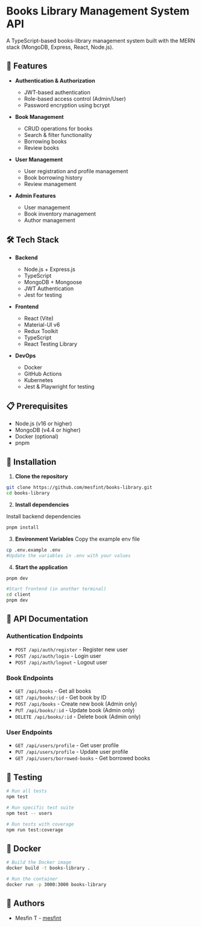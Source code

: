 # Books Library Management System API

A TypeScript-based books-library management system built with the MERN stack (MongoDB, Express, React, Node.js).

## 🚀 Features

- **Authentication & Authorization**
  - JWT-based authentication
  - Role-based access control (Admin/User)
  - Password encryption using bcrypt

- **Book Management**
  - CRUD operations for books
  - Search & filter functionality
  - Borrowing books
  - Review books

- **User Management**
  - User registration and profile management
  - Book borrowing history
  - Review management

- **Admin Features**
  - User management
  - Book inventory management
  - Author management
  

## 🛠️ Tech Stack

- **Backend**
  - Node.js + Express.js
  - TypeScript
  - MongoDB + Mongoose
  - JWT Authentication
  - Jest for testing

- **Frontend**
  - React (Vite)
  - Material-UI v6
  - Redux Toolkit
  - TypeScript
  - React Testing Library

- **DevOps**
  - Docker
  - GitHub Actions
  - Kubernetes
  - Jest & Playwright for testing

## 📋 Prerequisites

- Node.js (v16 or higher)
- MongoDB (v4.4 or higher)
- Docker (optional)
- pnpm 

## 🔧 Installation

1. **Clone the repository**

```bash
git clone https://github.com/mesfint/books-library.git
cd books-library

```

2. **Install dependencies**

Install backend dependencies
```bash
pnpm install

```

3. **Environment Variables**
Copy the example env file
```bash
cp .env.example .env
#Update the variables in .env with your values

```

4. **Start the application**
```bash
pnpm dev

#Start frontend (in another terminal)
cd client
pnpm dev


```


## 📝 API Documentation

### Authentication Endpoints
- `POST /api/auth/register` - Register new user
- `POST /api/auth/login` - Login user
- `POST /api/auth/logout` - Logout user

### Book Endpoints
- `GET /api/books` - Get all books
- `GET /api/books/:id` - Get book by ID
- `POST /api/books` - Create new book (Admin only)
- `PUT /api/books/:id` - Update book (Admin only)
- `DELETE /api/books/:id` - Delete book (Admin only)

### User Endpoints
- `GET /api/users/profile` - Get user profile
- `PUT /api/users/profile` - Update user profile
- `GET /api/users/borrowed-books` - Get borrowed books

## 🧪 Testing

```bash
# Run all tests
npm test

# Run specific test suite
npm test -- users

# Run tests with coverage
npm run test:coverage
```

## 🐳 Docker

```bash
# Build the Docker image
docker build -t books-library .

# Run the container
docker run -p 3000:3000 books-library
```




## 👥 Authors

- Mesfin T - [mesfint](https://github.com/mesfint)



